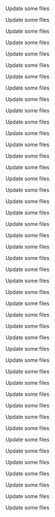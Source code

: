 Update some files

Update some files

Update some files

Update some files

Update some files

Update some files

Update some files

Update some files

Update some files

Update some files

Update some files

Update some files

Update some files

Update some files

Update some files

Update some files

Update some files

Update some files

Update some files

Update some files

Update some files

Update some files

Update some files

Update some files

Update some files

Update some files

Update some files

Update some files

Update some files

Update some files

Update some files

Update some files

Update some files

Update some files

Update some files

Update some files

Update some files

Update some files

Update some files

Update some files

Update some files

Update some files

Update some files

Update some files

Update some files

